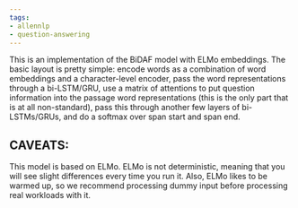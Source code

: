 ```yaml
---
tags:
- allennlp
- question-answering
---
```


This is an implementation of the BiDAF model with ELMo embeddings. The basic layout is pretty simple: encode words as a combination of word embeddings and a character-level encoder, pass the word representations through a bi-LSTM/GRU, use a matrix of attentions to put question information into the passage word representations (this is the only part that is at all non-standard), pass this through another few layers of bi-LSTMs/GRUs, and do a softmax over span start and span end.

CAVEATS:
------
This model is based on ELMo. ELMo is not deterministic, meaning that you will see slight differences every time you run it. Also, ELMo likes to be warmed up, so we recommend processing dummy input before processing real workloads with it.